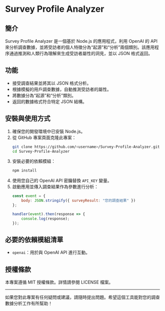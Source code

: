 # Survey Profile Analyzer

## 簡介
Survey Profile Analyzer 是一個基於 Node.js 的應用程式，利用 OpenAI 的 API 來分析調查數據，並將受訪者的個人特徵分為“起源”和“分析”兩個類別。該應用程序通過推測和人類行為理解來生成受訪者屬性的洞見，並以 JSON 格式返回。

## 功能
- 接受調查結果並將其以 JSON 格式分析。
- 根據模擬的用戶調查數據，自動推測受訪者的屬性。
- 將數據分為“起源”和“分析”類別。
- 返回的數據格式符合特定 JSON 結構。

## 安裝與使用方式
1. 確保您的開發環境中已安裝 Node.js。
2. 從 GitHub 專案頁面克隆此專案：
   ```bash
   git clone https://github.com/<username>/Survey-Profile-Analyzer.git
   cd Survey-Profile-Analyzer
   ```
3. 安裝必要的依賴模組：
   ```bash
   npm install
   ```
4. 使用您自己的 OpenAI API 密鑰替換 `API_KEY` 變量。
5. 啟動應用並傳入調查結果作為參數進行分析：
   ```javascript
   const event = {
       body: JSON.stringify({ surveyResult: "您的調查結果" })
   };
   
   handler(event).then(response => {
       console.log(response);
   });
   ```

## 必要的依賴模組清單
- `openai`：用於與 OpenAI API 進行互動。

## 授權條款
本專案遵循 MIT 授權條款。詳情請參閱 LICENSE 檔案。

---

如果您對此專案有任何疑問或建議，請隨時提出問題。希望這個工具能對您的調查數據分析工作有所幫助！
